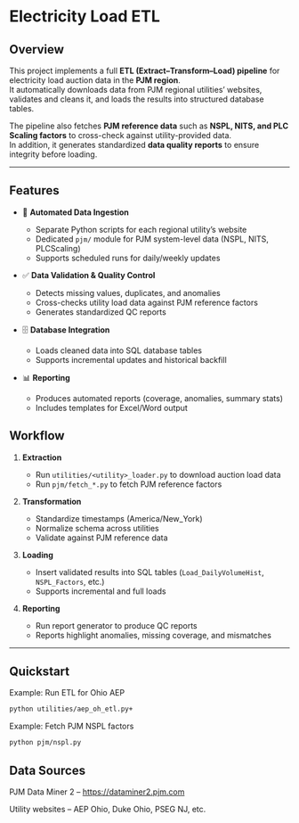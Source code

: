 # Electricity Load ETL

## Overview  
This project implements a full **ETL (Extract–Transform–Load) pipeline** for electricity load auction data in the **PJM region**.  
It automatically downloads data from PJM regional utilities’ websites, validates and cleans it, and loads the results into structured database tables.  

The pipeline also fetches **PJM reference data** such as **NSPL, NITS, and PLC Scaling factors** to cross-check against utility-provided data.  
In addition, it generates standardized **data quality reports** to ensure integrity before loading.

---

## Features  
- 🔄 **Automated Data Ingestion**  
  - Separate Python scripts for each regional utility’s website  
  - Dedicated `pjm/` module for PJM system-level data (NSPL, NITS, PLCScaling)  
  - Supports scheduled runs for daily/weekly updates  

- ✅ **Data Validation & Quality Control**  
  - Detects missing values, duplicates, and anomalies  
  - Cross-checks utility load data against PJM reference factors  
  - Generates standardized QC reports  

- 🗄 **Database Integration**  
  - Loads cleaned data into SQL database tables  
  - Supports incremental updates and historical backfill  

- 📊 **Reporting**  
  - Produces automated reports (coverage, anomalies, summary stats)  
  - Includes templates for Excel/Word output  


## Workflow  

1. **Extraction**  
   - Run `utilities/<utility>_loader.py` to download auction load data  
   - Run `pjm/fetch_*.py` to fetch PJM reference factors  

2. **Transformation**  
   - Standardize timestamps (America/New_York)  
   - Normalize schema across utilities  
   - Validate against PJM reference data  

3. **Loading**  
   - Insert validated results into SQL tables (`Load_DailyVolumeHist`, `NSPL_Factors`, etc.)  
   - Supports incremental and full loads  

4. **Reporting**  
   - Run report generator to produce QC reports  
   - Reports highlight anomalies, missing coverage, and mismatches  

---

## Quickstart  

Example: Run ETL for Ohio AEP
```bash
python utilities/aep_oh_etl.py+
```
Example: Fetch PJM NSPL factors
```bash
python pjm/nspl.py
```
## Data Sources

PJM Data Miner 2 – https://dataminer2.pjm.com

Utility websites – AEP Ohio, Duke Ohio, PSEG NJ, etc.


